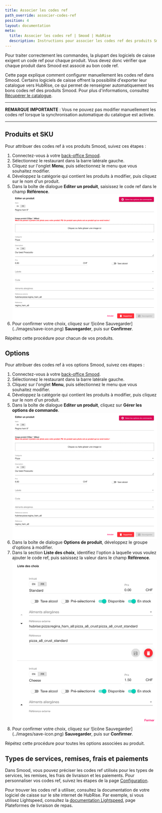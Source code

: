 ```yaml
---
title: Associer les codes ref
path_override: associer-codes-ref
position: 4
layout: documentation
meta:
  title: Associer les codes ref | Smood | HubRise
  description: Instructions pour associer les codes ref des produits Smood à d'autres apps après avoir connecté le logiciel de caisse à HubRise. Connectez vos apps et synchronisez vos données.
---
```


Pour traiter correctement les commandes, la plupart des logiciels de caisse exigent un code ref pour chaque produit. Vous devez donc vérifier que chaque produit dans Smood est associé au bon code ref.

Cette page explique comment configurer manuellement les codes ref dans Smood. Certains logiciels de caisse offrent la possibilité d'exporter leur catalogue vers HubRise, ce qui permet de renseigner automatiquement les bons codes ref des produits Smood. Pour plus d'informations, consultez [Récupérer le catalogue](/apps/smood/recuperer-catalogue).

---

**REMARQUE IMPORTANTE** : Vous ne pouvez pas modifier manuellement les codes ref lorsque la synchronisation automatique du catalogue est activée.

---

## Produits et SKU

Pour attribuer des codes ref à vos produits Smood, suivez ces étapes :

1. Connectez-vous à votre [back-office Smood](https://manager.smood.ch/).
1. Sélectionnez le restaurant dans la barre latérale gauche.
1. Cliquez sur l'onglet **Menu**, puis sélectionnez le menu que vous souhaitez modifier.
1. Développez la catégorie qui contient les produits à modifier, puis cliquez sur le nom d'un produit.
1. Dans la boîte de dialogue **Editer un produit**, saisissez le code ref dans le champ **Référence**. ![Code ref produit dans le back-office Smood](./images/001-smood-product-ref-code.png)
1. Pour confirmer votre choix, cliquez sur <InlineImage width="24" height="24">!\[icône Sauvegarder\](../images/save-icon.png)</InlineImage>&nbsp;**Sauvegarder**, puis sur **Confirmer**.

Répétez cette procédure pour chacun de vos produits.

## Options

Pour attribuer des codes ref à vos options Smood, suivez ces étapes :

1. Connectez-vous à votre [back-office Smood](https://manager.smood.ch/).
1. Sélectionnez le restaurant dans la barre latérale gauche.
1. Cliquez sur l'onglet **Menu**, puis sélectionnez le menu que vous souhaitez modifier.
1. Développez la catégorie qui contient les produits à modifier, puis cliquez sur le nom d'un produit.
1. Dans la boîte de dialogue **Editer un produit**, cliquez sur **Gérer les options de commande**. ![Code ref produit dans le back-office Smood](./images/001-smood-product-ref-code.png)
1. Dans la boîte de dialogue **Options de produit**, développez le groupe d'options à modifier.
1. Dans la section **Liste des choix**, identifiez l'option à laquelle vous voulez ajouter le code ref, puis saisissez la valeur dans le champ **Référence**. ![Code ref option dans le back-office Smood](./images/002-smood-options-ref-code.png)
1. Pour confirmer votre choix, cliquez sur <InlineImage width="24" height="24">!\[icône Sauvegarder\](../images/save-icon.png)</InlineImage>&nbsp;**Sauvegarder**, puis sur **Confirmer**.

Répétez cette procédure pour toutes les options associées au produit.

## Types de services, remises, frais et paiements

Dans Smood, vous pouvez préciser les codes ref utilisés pour les types de services, les remises, les frais de livraison et les paiements. Pour personnaliser vos codes ref, suivez les étapes de la page [Configuration](/apps/smood/configuration).

Pour trouver les codes ref à utiliser, consultez la documentation de votre logiciel de caisse sur le site internet de HubRise. Par exemple, si vous utilisez Lightspeed, consultez la [documentation Lightspeed](/apps/lightspeed-restaurant), page Plateformes de livraison de repas.
